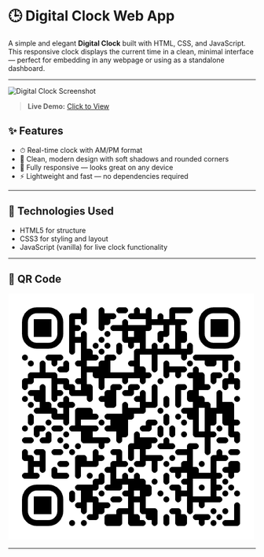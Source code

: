 # 🕒 Digital Clock Web App

A simple and elegant **Digital Clock** built with HTML, CSS, and JavaScript.  
This responsive clock displays the current time in a clean, minimal interface — perfect for embedding in any webpage or using as a standalone dashboard.

---

![Digital Clock Screenshot](./assets/jam.jpg)

> **Live Demo:** [Click to View](https://icanssungkar.github.io/TheClockOfMr.Frog/)

## ✨ Features

- ⏱ Real-time clock with AM/PM format
- 🎨 Clean, modern design with soft shadows and rounded corners
- 📱 Fully responsive — looks great on any device
- ⚡️ Lightweight and fast — no dependencies required

---

## 🧩 Technologies Used

- HTML5 for structure
- CSS3 for styling and layout
- JavaScript (vanilla) for live clock functionality

---

## 📸 QR Code

![Clock Interface](assets/adobe-express-qr-code.png)

---

